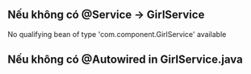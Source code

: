 ## Nếu không có @Service -> GirlService
No qualifying bean of type 'com.component.GirlService' available


## Nếu không có @Autowired in GirlService.java



